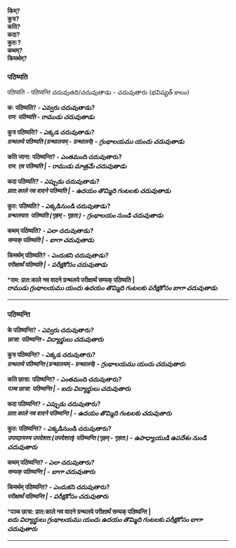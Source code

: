**किम्?  
कुत्र?  
कति?  
कदा?  
कुत:?  
कथम्?  
किमर्थम्?** 


### पठिष्यति 

पठिष्यति - पठिष्यन्ति  చదువుతది/చదువుతాడు  - చదువుతారు (భవిష్యత్  కాలం)  

**क: पठिष्यति? -  ఎవ్వరు చదువుతాడు?    
*राम: पठिष्यति  - రాముడు చదువుతాడు*** 

**कुत्र पठिष्यति? - ఎక్కడ చదువుతాడు?       
*ग्रन्थलये पठिष्यति (ग्रन्थालयम् - ग्रन्थालये) - గ్రంథాలయము యందు చదువుతాడు***   

**कति जाना: पठिष्यन्ति? - ఎంతమంది చదువుతారు?      
*राम: एव पठिष्यति | - రాముడు మాత్రమే చదువుతాడు***   

**कदा पठिष्यति? - ఎప్పుడు చదువుతాడు?     
*प्रात:काले नव वादने पठिष्यति | - ఉదయం తొమ్మిది గంటలకు చదువుతాడు***   

**कुत: पठिष्यति? - ఎక్కడినుండి చదువుతాడు?     
*ग्रन्थलयत: पठिष्यति (गृहम् - गृहत:) - గ్రంథాలయం నుండి చదువుతాడు***    

**कथम् पठिष्यति? - ఎలా చదువుతాడు?     
*सम्यक् पठिष्यति | - బాగా చదువుతాడు***  

**किमर्थम् पठिष्यति? - ఎందుకని చదువుతాడు?    
*परीक्षार्थं पठिष्यति | - పరీక్షకోసం చదువుతాడు***    

***राम: प्रात:काले नव वादने ग्रन्थलये परीक्षार्थं सम्यक् पठिष्यति |  
*రాముడు గ్రంథాలయము యందు ఉదయం తొమ్మిది గంటలకు పరీక్షకోసం బాగా చదువుతాడు***  

******************

### पठिष्यन्ति  

**के पठिष्यन्ति? -  ఎవ్వరు చదువుతారు?    
*छात्रा: पठिष्यन्ति  - విద్యార్థులు చదువుతారు*** 

**कुत्र पठिष्यन्ति? - ఎక్కడ చదువుతారు?       
*ग्रन्थलये पठिष्यन्ति (ग्रन्थालयम् - ग्रन्थालये) - గ్రంథాలయము యందు చదువుతారు***   

**कति छात्रा: पठिष्यन्ति? - ఎంతమంది చదువుతారు?      
*पञ्च छात्रा: पठिष्यन्ति | - ఐదు విద్యార్థులు చదువుతారు***   

**कदा पठिष्यन्ति? - ఎప్పుడు చదువుతారు?     
*प्रात:काले नव वादने पठिष्यन्ति | - ఉదయం తొమ్మిది గంటలకు చదువుతారు***   

**कुत: पठिष्यन्ति? - ఎక్కడినుండి చదువుతారు?     
*उपाद्यायस्य उपदेशत:(उपदेशात्) पठिष्यन्ति (गृहम् - गृहत:) - ఉపాధ్యాయుడి ఉపదేశం నుండి చదువుతారు***    

**कथम् पठिष्यन्ति? - ఎలా చదువుతారు?     
*सम्यक् पठिष्यन्ति | - బాగా చదువుతారు***  

**किमर्थम् पठिष्यन्ति? - ఎందుకని చదువుతారు?    
*परीक्षार्थं पठिष्यन्ति | - పరీక్షకోసం చదువుతారు***    

***पञ्च छात्रा: प्रात:काले नव वादने ग्रन्थलये परीक्षार्थं सम्यक् पठिष्यन्ति |  
*ఐదు విద్యార్థులు గ్రంథాలయము యందు ఉదయం తొమ్మిది గంటలకు పరీక్షకోసం బాగా చదువుతారు***  

******************